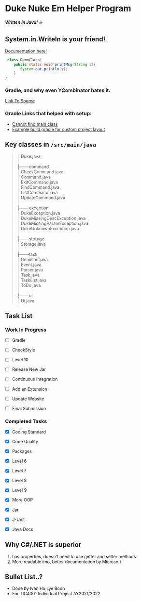 # Duke Nuke Em Helper Program

***Written in Java!*** :coffee:

## System.in.Writeln is your friend!
[Documentation here!](https://docs.oracle.com/en/java/javase/11/docs/api/java.base/java/lang/System.html)
```java
 class DemoClass{
    public static void printMsg(String s){
       System.out.println(s);
    }    
}
```

### Gradle, and why even YCombinator hates it.
[Link To Source](https://news.ycombinator.com/item?id=25801986)

### Gradle Links that helped with setup:
- [Cannot find main class](https://stackoverflow.com/questions/24924932/gradle-could-not-find-or-load-main-class)
- [Example build.gradle for custom project layout](https://docs.gradle.org/current/userguide/java_plugin.html)

## Key classes in `/src/main/java`
> │   Duke.java  
> │  
> ├───command  
> │       CheckCommand.java  
> │       Command.java  
> │       ExitCommand.java  
> │       FindCommand.java  
> │       ListCommand.java  
> │       UpdateCommand.java  
> │  
> ├───exception  
> │       DukeException.java  
> │       DukeMissingDescException.java  
> │       DukeMissingParamException.java    
> │       DukeUnknownException.java  
> │  
> ├───storage  
> │       Storage.java  
> │  
> ├───task  
> │       Deadline.java  
> │       Event.java  
> │       Parser.java  
> │       Task.java  
> │       TaskList.java  
> │       ToDo.java  
> │  
> ├───ui  
> │       Ui.java

## Task List
### Work In Progress
- [ ] Gradle
- [ ] CheckStyle
- [ ] Level 10
- [ ] Release New Jar
- [ ] Continuous Integration
- [ ] Add an Extension
- [ ] Update Website
- [ ] Final Submission


### Completed Tasks
- [X] Coding Standard
- [X] Code Quality
- [X] Packages
- [X] Level 6
- [X] Level 7
- [X] Level 8
- [X] Level 9
- [X] More OOP
- [X] Jar
- [X] J-Unit
- [X] Java Docs


## Why C#/.NET is superior
1) has properties, doesn't need to use getter and setter methods
2) More readable imo, better documentation by Microsoft

## Bullet List..?

- Done by Ivan Ho Lye Boon
- For TIC4001 Individual Project AY2021/2022
